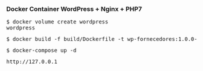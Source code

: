 ### Docker Container WordPress + Nginx + PHP7
<pre>
$ docker volume create wordpress
wordpress
</pre>

<pre>
$ docker build -f build/Dockerfile -t wp-fornecedores:1.0.0-TGL .
</pre>

<pre>
$ docker-compose up -d 
</pre>

<pre>
http://127.0.0.1
</pre>

